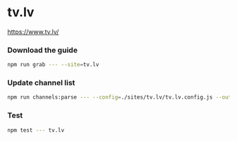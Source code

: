 # tv.lv

https://www.tv.lv/

### Download the guide

```sh
npm run grab --- --site=tv.lv
```

### Update channel list

```sh
npm run channels:parse --- --config=./sites/tv.lv/tv.lv.config.js --output=./sites/tv.lv/tv.lv.channels.xml
```

### Test

```sh
npm test --- tv.lv
```
